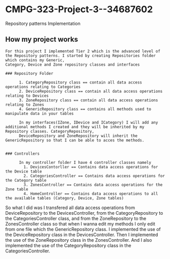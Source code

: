 # CMPG-323-Project-3--34687602
Repository patterns Implementation

## How my project works
    For this project I implemented Tier 2 which is the advanced level of the Repository patterns. I started by creating Repositories folder which contains my Generic,
    Category, Device and Zone repository classes and interfaces
    
    ### Repository Folder
    
          1. CategoryRepository class == contain all data access operations relating to Categories
          2. DeviceRepository class == contain all data access operations relating to Devices 
          3. ZoneRepository class == contain all data access operations relating to Zones
          4. GenericRepository class == contains all methods used to manipulate data in your tables
    
          In my interfaces(IZone, IDevice and ICategory) I will add any additional methods I created and they will be inherited by my Repository classes. CategoryRepository,
          DeviceRepository and ZoneRepository will inherit the GenericRepository so that I can be able to acces the methods.
          
    
    ### Controllers
    
          In my controller folder I have 4 controller classes namely 
            1. DevicesContorller == Contains data access operations for the Device table
            2. CategoriesController == Contains data access operations for the Category table
            3. ZonesController == Contains data access operations for the Zone table
            4. HomeController == Contains data access operations to all the available tables (Category, Device, Zone tables)
            
 So what I did was I transfered all data access operations from DeviceRepository to the DevicesController, from the CategoryRepository to the CategoriesController class,
 and from the ZoneRepository to the ZonesController class so that when I wanna edit my methods I only edit from one file which the GenericRepository class. I implemented the
 use of the DeviceRepository class in the DevicesController. Then I implemented the use of the ZoneRepository class in the ZonesController. And I also implemented the use of
 the CategoryRepository class in the CategoriesController.
    
    
    
